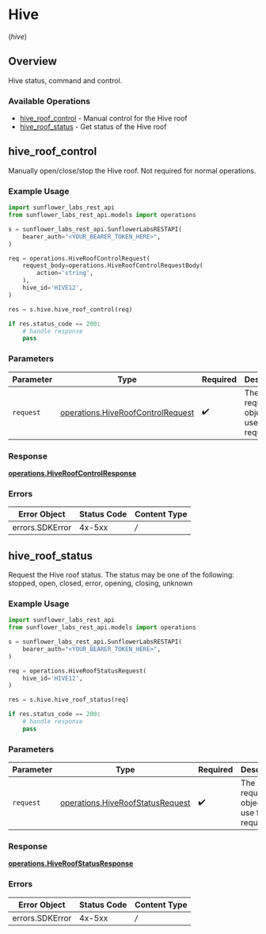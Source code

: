 # Hive
(*hive*)

## Overview

Hive status, command and control.

### Available Operations

* [hive_roof_control](#hive_roof_control) - Manual control for the Hive roof
* [hive_roof_status](#hive_roof_status) - Get status of the Hive roof

## hive_roof_control

Manually open/close/stop the Hive roof. Not required for normal operations.

### Example Usage

```python
import sunflower_labs_rest_api
from sunflower_labs_rest_api.models import operations

s = sunflower_labs_rest_api.SunflowerLabsRESTAPI(
    bearer_auth="<YOUR_BEARER_TOKEN_HERE>",
)

req = operations.HiveRoofControlRequest(
    request_body=operations.HiveRoofControlRequestBody(
        action='string',
    ),
    hive_id='HIVE12',
)

res = s.hive.hive_roof_control(req)

if res.status_code == 200:
    # handle response
    pass
```

### Parameters

| Parameter                                                                              | Type                                                                                   | Required                                                                               | Description                                                                            |
| -------------------------------------------------------------------------------------- | -------------------------------------------------------------------------------------- | -------------------------------------------------------------------------------------- | -------------------------------------------------------------------------------------- |
| `request`                                                                              | [operations.HiveRoofControlRequest](../../models/operations/hiveroofcontrolrequest.md) | :heavy_check_mark:                                                                     | The request object to use for the request.                                             |


### Response

**[operations.HiveRoofControlResponse](../../models/operations/hiveroofcontrolresponse.md)**
### Errors

| Error Object    | Status Code     | Content Type    |
| --------------- | --------------- | --------------- |
| errors.SDKError | 4x-5xx          | */*             |

## hive_roof_status

Request the Hive roof status. The status may be one of the following: stopped, open, closed, error, opening, closing, unknown

### Example Usage

```python
import sunflower_labs_rest_api
from sunflower_labs_rest_api.models import operations

s = sunflower_labs_rest_api.SunflowerLabsRESTAPI(
    bearer_auth="<YOUR_BEARER_TOKEN_HERE>",
)

req = operations.HiveRoofStatusRequest(
    hive_id='HIVE12',
)

res = s.hive.hive_roof_status(req)

if res.status_code == 200:
    # handle response
    pass
```

### Parameters

| Parameter                                                                            | Type                                                                                 | Required                                                                             | Description                                                                          |
| ------------------------------------------------------------------------------------ | ------------------------------------------------------------------------------------ | ------------------------------------------------------------------------------------ | ------------------------------------------------------------------------------------ |
| `request`                                                                            | [operations.HiveRoofStatusRequest](../../models/operations/hiveroofstatusrequest.md) | :heavy_check_mark:                                                                   | The request object to use for the request.                                           |


### Response

**[operations.HiveRoofStatusResponse](../../models/operations/hiveroofstatusresponse.md)**
### Errors

| Error Object    | Status Code     | Content Type    |
| --------------- | --------------- | --------------- |
| errors.SDKError | 4x-5xx          | */*             |
